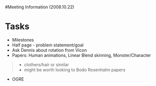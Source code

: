 #Meeting Information (2008.10.22)

# Tasks #

  * Milestones
  * Half page - problem statement/goal
  * Ask Dennis about rotation from Vicon
  * Papers: Human animations, Linear Blend skinning, Monster/Character

> + clothers/hair or similar
> + might be worth looking to Bodo Rosenhahn papers
  * OGRE